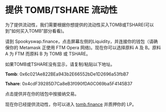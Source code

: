 # 提供 TOMB/TSHARE 流动性

为了提供流动性，我们需要根据你想提供的流动性买入TOMB或TSHARE(可以到”如何买入TOMB”部分看看)。

请到 Spookyswap.finance，点击屏幕左侧的Liquidity，并连接你的钱包（请确保你的 Metamask 正使用 FTM Opera 网络)。现在你可以选择原料 A 及 B。原料 A 为 FTM 而原料 B 为 TOMB 或 TSHARE。

如果TOMB或TSHARE没有显示，请复制/粘贴以下地址。

**Tomb**: 0x6c021Ae822BEa943b2E66552bDe1D2696a53fbB7

**Tshare**: 0x4cdF39285D7Ca8eB3f090fDA0C069ba5F4145B37

点击提供并在你的钱包中按接纳交易。

现在你已经提供流动性，你可以进入 [tomb.finance](http://tomb.finance) 并质押你的 LP。